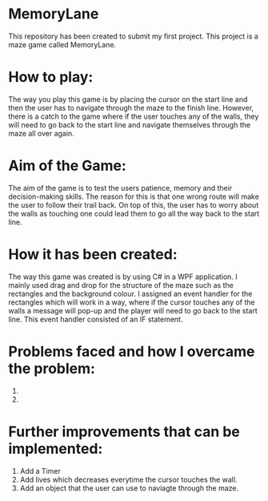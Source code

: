 # MemoryLane
This repository has been created to submit my first project. This project is a maze game called MemoryLane.

# How to play:

The way you play this game is by placing the cursor on the start line and then the user has to navigate through the maze to the finish line. However, there is a catch to the game where if the user touches any of the walls, they will need to go back to the start line and navigate themselves through the maze all over again.

# Aim of the Game:

The aim of the game is to test the users patience, memory and their decision-making skills. The reason for this is that one wrong route will make the user to follow their trail back. On top of this, the user has to worry about the walls as touching one could lead them to go all the way back to the start line. 

# How it has been created:

The way this game was created is by using C# in a WPF application. I mainly used drag and drop for the structure of the maze such as the rectangles and the background colour. I assigned an event handler for the rectangles which will work in a way, where if the cursor touches any of the walls a message will pop-up and the player will need to go back to the start line. This event handler consisted of an IF statement.

# Problems faced and how I overcame the problem:
1.
2.

# Further improvements that can be implemented:
1. Add a Timer
2. Add lives which decreases everytime the cursor touches the wall.
3. Add an object that the user can use to naviagte through the maze.
